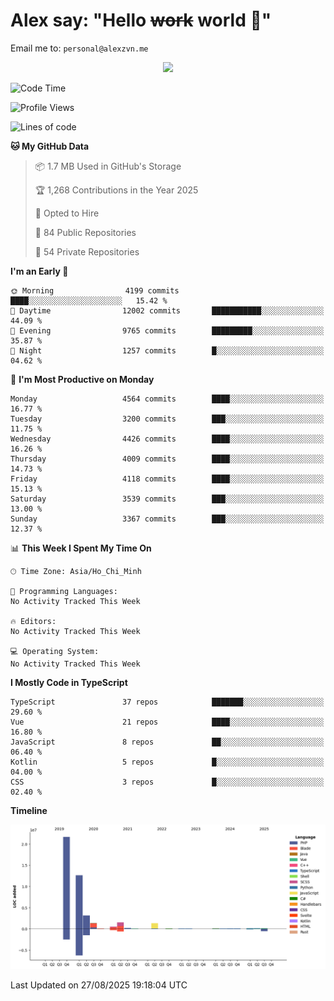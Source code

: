 # Alex say: "Hello ~~work~~ world 🐾"
Email me to: `personal@alexzvn.me`


<p align=center>
  <a href="https://skillicons.dev">
    <img src="https://skillicons.dev/icons?i=ts,js,php,nodejs,bun,vue,nuxt,react,svelte,tauri,laravel,rust,mongodb,docker,electron,redis,rabbitmq,tailwind,git,cloudflare,elysia,mysql,nginx,rollupjs,sentry,ubuntu,yarn,html,css,vite" />
  </a>
</p>

<!--START_SECTION:waka-->
![Code Time](http://img.shields.io/badge/Code%20Time-1%2C066%20hrs%2055%20mins-blue)

![Profile Views](http://img.shields.io/badge/Profile%20Views-0-blue)

![Lines of code](https://img.shields.io/badge/From%20Hello%20World%20I%27ve%20Written-43.5%20million%20lines%20of%20code-blue)

**🐱 My GitHub Data** 

> 📦 1.7 MB Used in GitHub's Storage 
 > 
> 🏆 1,268 Contributions in the Year 2025
 > 
> 💼 Opted to Hire
 > 
> 📜 84 Public Repositories 
 > 
> 🔑 54 Private Repositories 
 > 
**I'm an Early 🐤** 

```text
🌞 Morning                4199 commits        ████░░░░░░░░░░░░░░░░░░░░░   15.42 % 
🌆 Daytime                12002 commits       ███████████░░░░░░░░░░░░░░   44.09 % 
🌃 Evening                9765 commits        █████████░░░░░░░░░░░░░░░░   35.87 % 
🌙 Night                  1257 commits        █░░░░░░░░░░░░░░░░░░░░░░░░   04.62 % 
```
📅 **I'm Most Productive on Monday** 

```text
Monday                   4564 commits        ████░░░░░░░░░░░░░░░░░░░░░   16.77 % 
Tuesday                  3200 commits        ███░░░░░░░░░░░░░░░░░░░░░░   11.75 % 
Wednesday                4426 commits        ████░░░░░░░░░░░░░░░░░░░░░   16.26 % 
Thursday                 4009 commits        ████░░░░░░░░░░░░░░░░░░░░░   14.73 % 
Friday                   4118 commits        ████░░░░░░░░░░░░░░░░░░░░░   15.13 % 
Saturday                 3539 commits        ███░░░░░░░░░░░░░░░░░░░░░░   13.00 % 
Sunday                   3367 commits        ███░░░░░░░░░░░░░░░░░░░░░░   12.37 % 
```


📊 **This Week I Spent My Time On** 

```text
🕑︎ Time Zone: Asia/Ho_Chi_Minh

💬 Programming Languages: 
No Activity Tracked This Week

🔥 Editors: 
No Activity Tracked This Week

💻 Operating System: 
No Activity Tracked This Week
```

**I Mostly Code in TypeScript** 

```text
TypeScript               37 repos            ███████░░░░░░░░░░░░░░░░░░   29.60 % 
Vue                      21 repos            ████░░░░░░░░░░░░░░░░░░░░░   16.80 % 
JavaScript               8 repos             ██░░░░░░░░░░░░░░░░░░░░░░░   06.40 % 
Kotlin                   5 repos             █░░░░░░░░░░░░░░░░░░░░░░░░   04.00 % 
CSS                      3 repos             █░░░░░░░░░░░░░░░░░░░░░░░░   02.40 % 
```



**Timeline**

![Lines of Code chart](https://raw.githubusercontent.com/alexzvn/alexzvn/main/assets/bar_graph.png)


 Last Updated on 27/08/2025 19:18:04 UTC
<!--END_SECTION:waka-->

